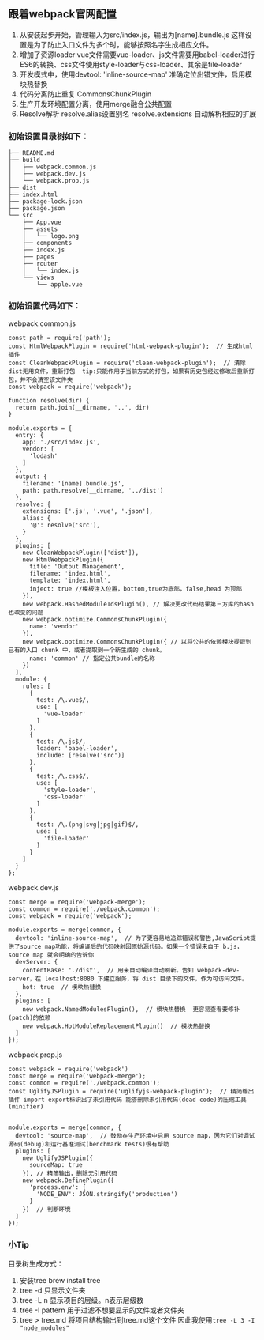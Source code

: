## 跟着webpack官网配置
1. 从安装起步开始，管理输入为src/index.js，输出为[name].bundle.js 这样设置是为了防止入口文件为多个时，能够按照名字生成相应文件。
2. 增加了资源loader vue文件需要vue-loader、js文件需要用babel-loader进行ES6的转换、css文件使用style-loader与css-loader、其余是file-loader
3. 开发模式中，使用devtool: 'inline-source-map' 准确定位出错文件，启用模块热替换
4. 代码分离防止重复 CommonsChunkPlugin
5. 生产开发环境配置分离，使用merge融合公共配置
6. Resolve解析 resolve.alias设置别名 resolve.extensions 自动解析相应的扩展

### 初始设置目录树如下：
```
├── README.md
├── build
│   ├── webpack.common.js
│   ├── webpack.dev.js
│   └── webpack.prop.js
├── dist
├── index.html
├── package-lock.json
├── package.json
└── src
    ├── App.vue
    ├── assets
    │   └── logo.png
    ├── components
    ├── index.js
    ├── pages
    ├── router
    │   └── index.js
    └── views
        └── apple.vue
```

### 初始设置代码如下：
webpack.common.js
```
const path = require('path');
const HtmlWebpackPlugin = require('html-webpack-plugin');  // 生成html插件
const CleanWebpackPlugin = require('clean-webpack-plugin');  // 清除dist无用文件，重新打包  tip:只能作用于当前方式的打包，如果有历史包经过修改后重新打包，并不会清空该文件夹
const webpack = require('webpack');

function resolve(dir) {
  return path.join(__dirname, '..', dir)
}

module.exports = {
  entry: {
    app: './src/index.js',
    vendor: [
      'lodash'
    ]
  },
  output: {
    filename: '[name].bundle.js',
    path: path.resolve(__dirname, '../dist')
  },
  resolve: {
    extensions: ['.js', '.vue', '.json'],
    alias: {
      '@': resolve('src'),
    }
  },
  plugins: [
    new CleanWebpackPlugin(['dist']),
    new HtmlWebpackPlugin({
      title: 'Output Management',
      filename: 'index.html',
      template: 'index.html',
      inject: true //模板注入位置，bottom,true为底部，false,head 为顶部
    }),
    new webpack.HashedModuleIdsPlugin(), // 解决更改代码结果第三方库的hash也改变的问题
    new webpack.optimize.CommonsChunkPlugin({
      name: 'vendor'
    }),
    new webpack.optimize.CommonsChunkPlugin({ // 以将公共的依赖模块提取到已有的入口 chunk 中，或者提取到一个新生成的 chunk。
      name: 'common' // 指定公共bundle的名称
    })
  ],
  module: {
    rules: [
      {
        test: /\.vue$/,
        use: [
          'vue-loader'
        ]
      },
      {
        test: /\.js$/,
        loader: 'babel-loader',
        include: [resolve('src')]
      },
      {
        test: /\.css$/,
        use: [
          'style-loader',
          'css-loader'
        ]
      },
      {
        test: /\.(png|svg|jpg|gif)$/,
        use: [
          'file-loader'
        ]
      }
    ]
  }
};
```

webpack.dev.js
```
const merge = require('webpack-merge');
const common = require('./webpack.common');
const webpack = require('webpack');

module.exports = merge(common, {
  devtool: 'inline-source-map',  // 为了更容易地追踪错误和警告,JavaScript提供了source map功能，将编译后的代码映射回原始源代码。如果一个错误来自于 b.js，source map 就会明确的告诉你
  devServer: {
    contentBase: './dist',  // 用来自动编译自动刷新。告知 webpack-dev-server，在 localhost:8080 下建立服务，将 dist 目录下的文件，作为可访问文件。
    hot: true  // 模块热替换
  },
  plugins: [
    new webpack.NamedModulesPlugin(),  // 模块热替换  更容易查看要修补(patch)的依赖
    new webpack.HotModuleReplacementPlugin()  // 模块热替换
  ]
});
```

webpack.prop.js
```
const webpack = require('webpack')
const merge = require('webpack-merge');
const common = require('./webpack.common');
const UglifyJSPlugin = require('uglifyjs-webpack-plugin');  // 精简输出插件 import export标识出了未引用代码 能够删除未引用代码(dead code)的压缩工具(minifier)


module.exports = merge(common, {
  devtool: 'source-map',  // 鼓励在生产环境中启用 source map，因为它们对调试源码(debug)和运行基准测试(benchmark tests)很有帮助
  plugins: [
    new UglifyJSPlugin({
      sourceMap: true
    }), // 精简输出，删除无引用代码
    new webpack.DefinePlugin({
      'process.env': {
        'NODE_ENV': JSON.stringify('production')
      }
    })  // 判断环境
  ]
});
```

### 小Tip
目录树生成方式： 
1. 安装tree  brew install tree
2. tree -d 只显示文件夹
3. tree -L n 显示项目的层级。n表示层级数
4. tree -I pattern 用于过滤不想要显示的文件或者文件夹
5. tree > tree.md 将项目结构输出到tree.md这个文件
因此我使用` tree -L 3 -I "node_modules" `
